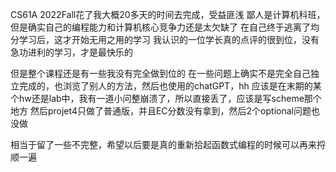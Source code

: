CS61A 2022Fall花了我大概20多天的时间去完成，受益匪浅
鄙人是计算机科班，但是确实自己的编程能力和计算机核心竞争力还是太欠缺了
在自己终于逃离了均分学习后，这才开始无用之用的学习
我认识的一位学长真的点评的很到位，没有急功进利的学习，才是最快乐的

但是整个课程还是有一些我没有完全做到位的
在一些问题上确实不是完全自己独立完成的，也浏览了别人的方法，然后也使用的chatGPT，hh
应该是在末期的某个hw还是lab中，我有一道小问整崩溃了，所以直接丢了，应该是写scheme那个地方
然后projet4只做了普通版，并且EC分数没有拿到，然后2个optional问题也没做

相当于留了一些不完整，希望以后要是真的重新拾起函数式编程的时候可以再来捋顺一遍